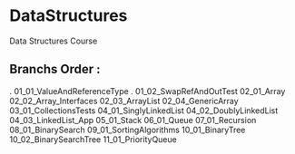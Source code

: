 
# DataStructures
Data Structures Course

Branchs Order :
-----
. 01_01_ValueAndReferenceType
. 01_02_SwapRefAndOutTest
02_01_Array
02_02_Array_Interfaces
02_03_ArrayList
02_04_GenericArray
03_01_CollectionsTests
04_01_SinglyLinkedList
04_02_DoublyLinkedList
04_03_LinkedList_App
05_01_Stack
06_01_Queue
07_01_Recursion
08_01_BinarySearch
09_01_SortingAlgorithms
10_01_BinaryTree
10_02_BinarySearchTree
11_01_PriorityQueue
